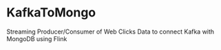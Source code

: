 # KafkaToMongo
Streaming Producer/Consumer of Web Clicks Data to connect Kafka with MongoDB using Flink
